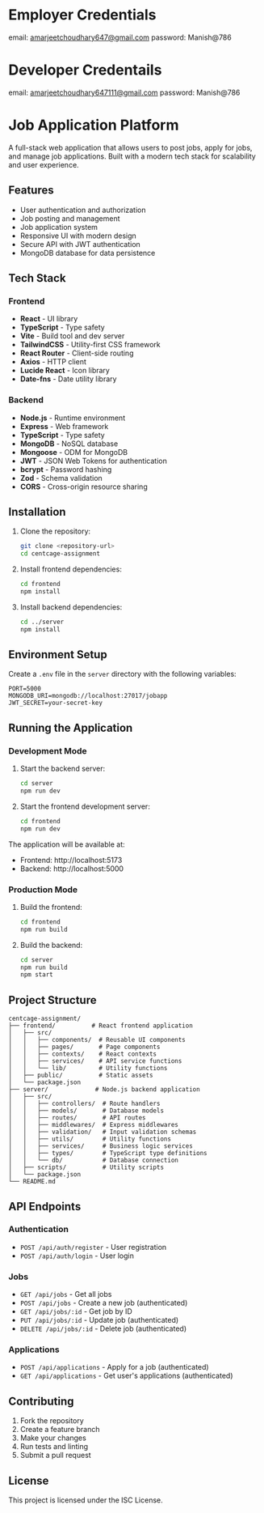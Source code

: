 # Employer Credentials
email: amarjeetchoudhary647@gmail.com
password: Manish@786

# Developer Credentails
email: amarjeetchoudhary647111@gmail.com
password: Manish@786


# Job Application Platform

A full-stack web application that allows users to post jobs, apply for jobs, and manage job applications. Built with a modern tech stack for scalability and user experience.

## Features

- User authentication and authorization
- Job posting and management
- Job application system
- Responsive UI with modern design
- Secure API with JWT authentication
- MongoDB database for data persistence

## Tech Stack

### Frontend
- **React** - UI library
- **TypeScript** - Type safety
- **Vite** - Build tool and dev server
- **TailwindCSS** - Utility-first CSS framework
- **React Router** - Client-side routing
- **Axios** - HTTP client
- **Lucide React** - Icon library
- **Date-fns** - Date utility library

### Backend
- **Node.js** - Runtime environment
- **Express** - Web framework
- **TypeScript** - Type safety
- **MongoDB** - NoSQL database
- **Mongoose** - ODM for MongoDB
- **JWT** - JSON Web Tokens for authentication
- **bcrypt** - Password hashing
- **Zod** - Schema validation
- **CORS** - Cross-origin resource sharing

## Installation

1. Clone the repository:
   ```bash
   git clone <repository-url>
   cd centcage-assignment
   ```

2. Install frontend dependencies:
   ```bash
   cd frontend
   npm install
   ```

3. Install backend dependencies:
   ```bash
   cd ../server
   npm install
   ```

## Environment Setup

Create a `.env` file in the `server` directory with the following variables:

```env
PORT=5000
MONGODB_URI=mongodb://localhost:27017/jobapp
JWT_SECRET=your-secret-key
```

## Running the Application

### Development Mode

1. Start the backend server:
   ```bash
   cd server
   npm run dev
   ```

2. Start the frontend development server:
   ```bash
   cd frontend
   npm run dev
   ```

The application will be available at:
- Frontend: http://localhost:5173
- Backend: http://localhost:5000

### Production Mode

1. Build the frontend:
   ```bash
   cd frontend
   npm run build
   ```

2. Build the backend:
   ```bash
   cd server
   npm run build
   npm start
   ```

## Project Structure

```
centcage-assignment/
├── frontend/          # React frontend application
│   ├── src/
│   │   ├── components/  # Reusable UI components
│   │   ├── pages/       # Page components
│   │   ├── contexts/    # React contexts
│   │   ├── services/    # API service functions
│   │   └── lib/         # Utility functions
│   ├── public/          # Static assets
│   └── package.json
├── server/             # Node.js backend application
│   ├── src/
│   │   ├── controllers/  # Route handlers
│   │   ├── models/       # Database models
│   │   ├── routes/       # API routes
│   │   ├── middlewares/  # Express middlewares
│   │   ├── validation/   # Input validation schemas
│   │   ├── utils/        # Utility functions
│   │   ├── services/     # Business logic services
│   │   ├── types/        # TypeScript type definitions
│   │   └── db/           # Database connection
│   ├── scripts/          # Utility scripts
│   └── package.json
└── README.md
```

## API Endpoints

### Authentication
- `POST /api/auth/register` - User registration
- `POST /api/auth/login` - User login

### Jobs
- `GET /api/jobs` - Get all jobs
- `POST /api/jobs` - Create a new job (authenticated)
- `GET /api/jobs/:id` - Get job by ID
- `PUT /api/jobs/:id` - Update job (authenticated)
- `DELETE /api/jobs/:id` - Delete job (authenticated)

### Applications
- `POST /api/applications` - Apply for a job (authenticated)
- `GET /api/applications` - Get user's applications (authenticated)

## Contributing

1. Fork the repository
2. Create a feature branch
3. Make your changes
4. Run tests and linting
5. Submit a pull request

## License

This project is licensed under the ISC License.
